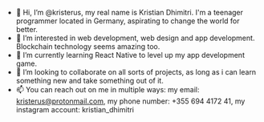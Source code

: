 - 👋 Hi, I’m @kristerus, my real name is Kristian Dhimitri. I'm a teenager programmer located in Germany, aspirating to change the world for better.
- 👀 I’m interested in web development, web design and app development. Blockchain technology seems amazing too.
- 🌱 I’m currently learning React Native to level up my app development game.
- 💞️ I’m looking to collaborate on all sorts of projects, as long as i can learn something new and take something out of it.
- 📫 You can reach out on me in multiple ways:
my email: kristerus@protonmail.com,
my phone number: +355 694 4172 41,
my instagram account: kristian_dhimitri



